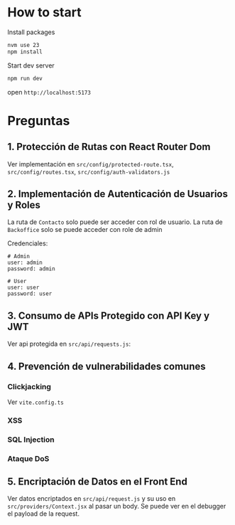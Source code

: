 # How to start
Install packages
```sh
nvm use 23
npm install
```

Start dev server
```sh
npm run dev
```

open `http://localhost:5173`

# Preguntas


## 1. Protección de Rutas con React Router Dom
Ver implementación en `src/config/protected-route.tsx`, `src/config/routes.tsx`, `src/config/auth-validators.js`

## 2. Implementación de Autenticación de Usuarios y Roles
La ruta de `Contacto` solo puede ser acceder con rol de usuario. La ruta de `Backoffice` solo se puede acceder con role de admin

Credenciales:
```
# Admin
user: admin
password: admin

# User
user: user
password: user
```

## 3. Consumo de APIs Protegido con API Key y JWT 
Ver api protegida en `src/api/requests.js`:


## 4. Prevención de vulnerabilidades comunes
### Clickjacking
Ver `vite.config.ts`

### XSS

### SQL Injection

### Ataque DoS

## 5. Encriptación de Datos en el Front End
Ver datos encriptados en `src/api/request.js` y su uso en `src/providers/Context.jsx` al pasar un body. Se puede ver en el debugger el payload de la request.
